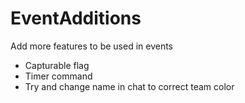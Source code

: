 # EventAdditions
Add more features to be used in events
- Capturable flag
- Timer command
- Try and change name in chat to correct team color
